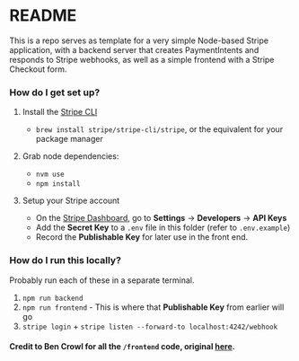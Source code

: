# README

This is a repo serves as template for a very simple Node-based Stripe application, with a backend server that creates PaymentIntents and responds to Stripe webhooks, as well as a simple frontend with a Stripe Checkout form.

### How do I get set up?

1. Install the [Stripe CLI](https://docs.stripe.com/stripe-cli)
   - `brew install stripe/stripe-cli/stripe`, or the equivalent for your package manager
2. Grab node dependencies:

   - `nvm use`
   - `npm install`

3. Setup your Stripe account
   - On the [Stripe Dashboard](https://dashboard.stripe.com/test/), go to **Settings** -> **Developers** -> **API Keys**
   - Add the **Secret Key** to a `.env` file in this folder (refer to `.env.example`)
   - Record the **Publishable Key** for later use in the front end.

### How do I run this locally?

Probably run each of these in a separate terminal.

1. `npm run backend`
2. `npm run frontend` - This is where that **Publishable Key** from earlier will go
3. `stripe login` + `stripe listen --forward-to localhost:4242/webhook`

#### Credit to Ben Crowl for all the `/frontend` code, original [here](https://codepen.io/mrcrowl/pen/WNJxgxR?editors=1011).
